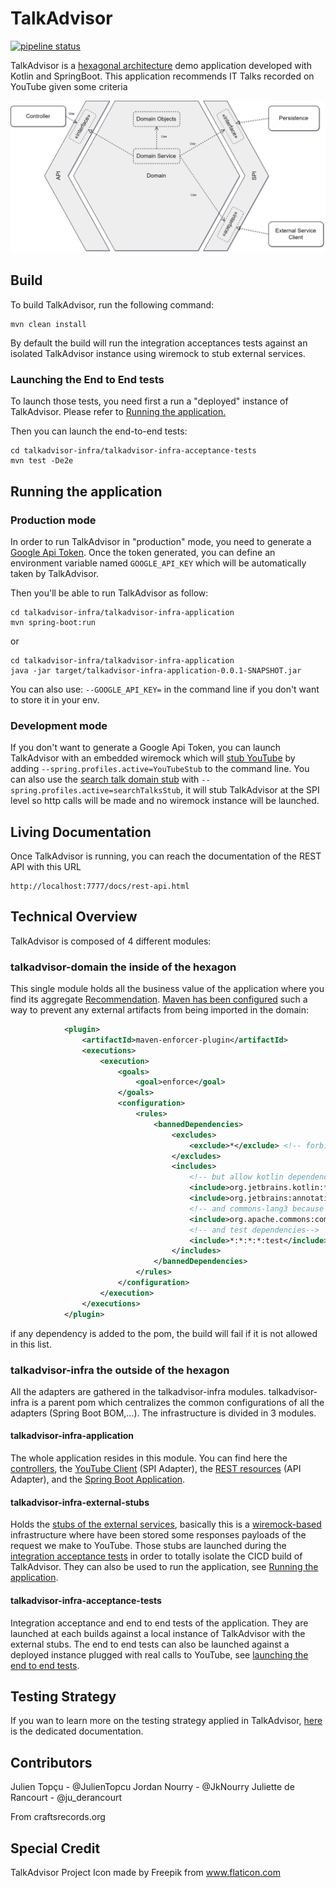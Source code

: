 # TalkAdvisor
[![pipeline status](https://gitlab.com/crafts-records/talkadvisor/talkadvisor-back/badges/master/pipeline.svg)](https://gitlab.com/crafts-records/talkadvisor/talkadvisor-back/commits/master)

TalkAdvisor is a [hexagonal architecture](https://beyondxscratch.com/2017/08/19/decoupling-your-technical-code-from-your-business-logic-with-the-hexagonal-architecture-hexarch) demo application developed with Kotlin and SpringBoot.
This application recommends IT Talks recorded on YouTube given some criteria

![Hexagonal Architecture](images/hexagonal-architecture.png)

## Build  

To build TalkAdvisor, run the following command:
```
mvn clean install
```
By default the build will run the integration acceptances tests against an isolated TalkAdvisor instance using wiremock to 
stub external services.

### Launching the End to End tests
To launch those tests, you need first a run a "deployed" instance of TalkAdvisor. Please refer to [Running the application.](#running-the-application)

Then you can launch the end-to-end tests:
```
cd talkadvisor-infra/talkadvisor-infra-acceptance-tests
mvn test -De2e
```

## Running the application
### Production mode
In order to run TalkAdvisor in "production" mode, you need to generate a [Google Api Token](https://developers.google.com/youtube/registering_an_application).
Once the token generated, you can define an environment variable named ``GOOGLE_API_KEY`` which will be automatically taken by TalkAdvisor.

Then you'll be able to run TalkAdvisor as follow:
```
cd talkadvisor-infra/talkadvisor-infra-application
mvn spring-boot:run
``` 
or
```
cd talkadvisor-infra/talkadvisor-infra-application
java -jar target/talkadvisor-infra-application-0.0.1-SNAPSHOT.jar
``` 

You can also use: ``--GOOGLE_API_KEY=`` in the command line if you don't want to store it in your env.

### Development mode
If you don't want to generate a Google Api Token, you can launch TalkAdvisor with an embedded wiremock which will [stub YouTube](https://gitlab.com/crafts-records/talkadvisor/talkadvisor-back/blob/master/talkadvisor-infra/talkadvisor-infra-external-stubs/src/main/kotlin/org/craftsrecords/talkadvisor/infra/externalstubs/ExternalStubsApplicationInitializer.kt``````) by adding ``--spring.profiles.active=YouTubeStub`` to the command line.
You can also use the [search talk domain stub](https://gitlab.com/crafts-records/talkadvisor/talkadvisor-back/blob/master/talkadvisor-domain/src/main/kotlin/org/craftsrecords/talkadvisor/recommendation/spi/stubs/HardCodedTalksSearcher.kt) with ``--spring.profiles.active=searchTalksStub``, it will stub TalkAdvisor at the SPI level so http calls will be made and no wiremock instance will be launched.

## Living Documentation

Once TalkAdvisor is running, you can reach the documentation of the REST API with this URL

```
http://localhost:7777/docs/rest-api.html
```

## Technical Overview

TalkAdvisor is composed of 4 different modules:

### talkadvisor-domain the inside of the hexagon

This single module holds all the business value of the application where you find its aggregate [Recommendation](https://gitlab.com/crafts-records/talkadvisor/talkadvisor-back/blob/master/talkadvisor-domain/src/main/kotlin/org/craftsrecords/talkadvisor/recommendation/Recommendation.kt).
[Maven has been configured](https://gitlab.com/crafts-records/talkadvisor/talkadvisor-back/blob/master/talkadvisor-domain/pom.xml) such a way to prevent any external artifacts from being imported in the domain:

```xml
            <plugin>
                <artifactId>maven-enforcer-plugin</artifactId>
                <executions>
                    <execution>
                        <goals>
                            <goal>enforce</goal>
                        </goals>
                        <configuration>
                            <rules>
                                <bannedDependencies>
                                    <excludes>
                                        <exclude>*</exclude> <!-- forbids non domain dependencies -->
                                    </excludes>
                                    <includes>
                                        <!-- but allow kotlin dependencies-->
                                        <include>org.jetbrains.kotlin:*</include>
                                        <include>org.jetbrains:annotations</include>
                                        <!-- and commons-lang3 because we don't want to make the wheel again -->
                                        <include>org.apache.commons:commons-lang3</include>
                                        <!-- and test dependencies-->
                                        <include>*:*:*:*:test</include>
                                    </includes>
                                </bannedDependencies>
                            </rules>
                        </configuration>
                    </execution>
                </executions>
            </plugin>
```

if any dependency is added to the pom, the build will fail if it is not allowed in this list.

### talkadvisor-infra the outside of the hexagon

All the adapters are gathered in the talkadvisor-infra modules. talkadvisor-infra is a parent pom which centralizes the common configurations of all the adapters (Spring Boot BOM,...).
The infrastructure is divided in 3 modules.

#### talkadvisor-infra-application

The whole application resides in this module. You can find here the [controllers](https://gitlab.com/crafts-records/talkadvisor/talkadvisor-back/tree/master/talkadvisor-infra/talkadvisor-infra-application/src/main/kotlin/org/craftsrecords/talkadvisor/infra/controller), 
the [YouTube Client](https://gitlab.com/crafts-records/talkadvisor/talkadvisor-back/tree/master/talkadvisor-infra/talkadvisor-infra-application/src/main/kotlin/org/craftsrecords/talkadvisor/infra/youtube) (SPI Adapter),
the [REST resources](https://gitlab.com/crafts-records/talkadvisor/talkadvisor-back/tree/master/talkadvisor-infra/talkadvisor-infra-application/src/main/kotlin/org/craftsrecords/talkadvisor/infra/resources) (API Adapter), 
and the [Spring Boot Application](https://gitlab.com/crafts-records/talkadvisor/talkadvisor-back/blob/master/talkadvisor-infra/talkadvisor-infra-application/src/main/kotlin/org/craftsrecords/talkadvisor/infra/TalkAdvisorApplication.kt).

#### talkadvisor-infra-external-stubs

Holds the [stubs of the external services](https://gitlab.com/crafts-records/talkadvisor/talkadvisor-back/blob/master/talkadvisor-infra/talkadvisor-infra-external-stubs/src/main/kotlin/org/craftsrecords/talkadvisor/infra/externalstubs/ExternalStubsApplicationInitializer.kt), basically this is a [wiremock-based](http://wiremock.org/docs/) infrastructure where have been stored some responses payloads of the request we make to YouTube.
Those stubs are launched during the [integration acceptance tests](#talkadvisor-infra-acceptance-tests) in order to totally isolate the CICD build of TalkAdvisor.
They can also be used to run the application, see [Running the application](#running-the-application).

#### talkadvisor-infra-acceptance-tests

Integration acceptance and end to end tests of the application. They are launched at each builds against a local instance of TalkAdvisor with the external stubs.
The end to end tests can also be launched against a deployed instance plugged with real calls to YouTube, see [launching the end to end tests](#launching-the-end-to-end-tests).

## Testing Strategy

If you wan to learn more on the testing strategy applied in TalkAdvisor, [here](TestingStrategy.md) is the dedicated documentation.

## Contributors

Julien Topçu - @JulienTopcu
Jordan Nourry - @JkNourry
Juliette de Rancourt - @ju_derancourt 

From craftsrecords.org

## Special Credit
TalkAdvisor Project Icon made by Freepik from www.flaticon.com 